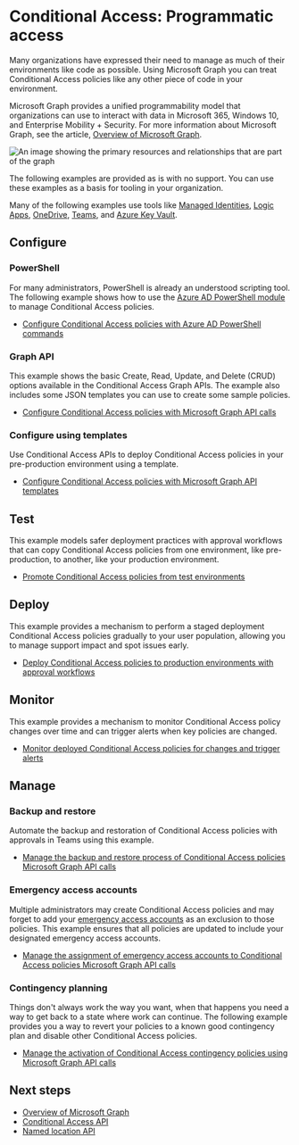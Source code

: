 # Conditional Access: Programmatic access

Many organizations have expressed their need to manage as much of their environments like code as possible. Using Microsoft Graph you can treat Conditional Access policies like any other piece of code in your environment.

Microsoft Graph provides a unified programmability model that organizations can use to interact with data in Microsoft 365, Windows 10, and Enterprise Mobility + Security. For more information about Microsoft Graph, see the article, [Overview of Microsoft Graph](https://docs.microsoft.com/graph/overview).

![An image showing the primary resources and relationships that are part of the graph](./media/howto-conditional-access-apis/microsoft-graph.png)

The following examples are provided as is with no support. You can use these examples as a basis for tooling in your organization.

Many of the following examples use tools like [Managed Identities](https://docs.microsoft.com/azure/active-directory/managed-identities-azure-resources/overview), [Logic Apps](https://docs.microsoft.com/azure/logic-apps/logic-apps-overview), [OneDrive](https://www.microsoft.com/microsoft-365/onedrive/online-cloud-storage), [Teams](https://www.microsoft.com/microsoft-365/microsoft-teams/group-chat-software/), and [Azure Key Vault](https://docs.microsoft.com/azure/key-vault/general/overview).

## Configure

### PowerShell

For many administrators, PowerShell is already an understood scripting tool. The following example shows how to use the [Azure AD PowerShell module](https://www.powershellgallery.com/packages/AzureAD) to manage Conditional Access policies.

- [Configure Conditional Access policies with Azure AD PowerShell commands](./01-configure/powershell/readme.md)

### Graph API

This example shows the basic Create, Read, Update, and Delete (CRUD) options available in the Conditional Access Graph APIs. The example also includes some JSON templates you can use to create some sample policies.

- [Configure Conditional Access policies with Microsoft Graph API calls](./01-configure/graphapi/readme.md)

### Configure using templates

Use Conditional Access APIs to deploy Conditional Access policies in your pre-production environment using a template.

- [Configure Conditional Access policies with Microsoft Graph API templates](./01-configure/templates/readme.md)

## Test

This example models safer deployment practices with approval workflows that can copy Conditional Access policies from one environment, like pre-production, to another, like your production environment.

- [Promote Conditional Access policies from test environments](./02-test/readme.md)

## Deploy

This example provides a mechanism to perform a staged deployment Conditional Access policies gradually to your user population, allowing you to manage support impact and spot issues early.

- [Deploy Conditional Access policies to production environments with approval workflows](./03-deploy/readme.md)

## Monitor

This example provides a mechanism to monitor Conditional Access policy changes over time and can trigger alerts when key policies are changed.

- [Monitor deployed Conditional Access policies for changes and trigger alerts](./04-monitor/readme.md)

## Manage

### Backup and restore

Automate the backup and restoration of Conditional Access policies with approvals in Teams using this example.

- [Manage the backup and restore process of Conditional Access policies Microsoft Graph API calls](./05-manage/01-backup-restore/readme.md)

### Emergency access accounts

Multiple administrators may create Conditional Access policies and may forget to add your [emergency access accounts](https://docs.microsoft.com/azure/active-directory/users-groups-roles/directory-emergency-access) as an exclusion to those policies. This example ensures that all policies are updated to include your designated emergency access accounts.

- [Manage the assignment of emergency access accounts to Conditional Access policies Microsoft Graph API calls](./05-manage/02-emergency-access/readme.md)

### Contingency planning

Things don't always work the way you want, when that happens you need a way to get back to a state where work can continue. The following example provides you a way to revert your policies to a known good contingency plan and disable other Conditional Access policies.

- [Manage the activation of Conditional Access contingency policies using Microsoft Graph API calls](./05-manage/03-contingency/readme.md)

## Next steps

- [Overview of Microsoft Graph](https://docs.microsoft.com/graph/overview)
- [Conditional Access API](https://docs.microsoft.com/graph/api/resources/conditionalaccesspolicy?view=graph-rest-1.0)
- [Named location API](https://docs.microsoft.com/graph/api/resources/namedlocation?view=graph-rest-1.0)
